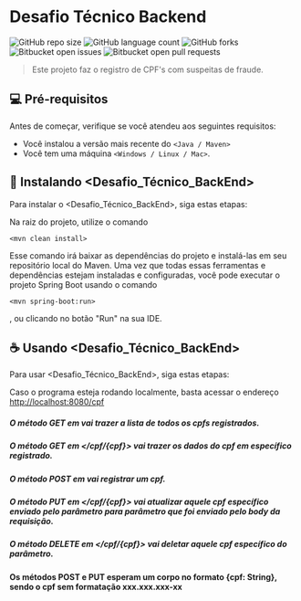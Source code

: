 # Desafio Técnico Backend

<!---Esses são exemplos. Veja https://shields.io para outras pessoas ou para personalizar este conjunto de escudos. Você pode querer incluir dependências, status do projeto e informações de licença aqui--->

![GitHub repo size](https://img.shields.io/github/repo-size/iuricode/README-template?style=for-the-badge)
![GitHub language count](https://img.shields.io/github/languages/count/iuricode/README-template?style=for-the-badge)
![GitHub forks](https://img.shields.io/github/forks/iuricode/README-template?style=for-the-badge)
![Bitbucket open issues](https://img.shields.io/bitbucket/issues/iuricode/README-template?style=for-the-badge)
![Bitbucket open pull requests](https://img.shields.io/bitbucket/pr-raw/iuricode/README-template?style=for-the-badge)

> Este projeto faz o registro de CPF's com suspeitas de fraude.

## 💻 Pré-requisitos

Antes de começar, verifique se você atendeu aos seguintes requisitos:

- Você instalou a versão mais recente do `<Java / Maven>`
- Você tem uma máquina `<Windows / Linux / Mac>`.

## 🚀 Instalando <Desafio_Técnico_BackEnd>

Para instalar o <Desafio_Técnico_BackEnd>, siga estas etapas:


Na raiz do projeto, utilize o comando

```
<mvn clean install>
```

Esse comando irá baixar as dependências do projeto e instalá-las em seu repositório local do Maven.
Uma vez que todas essas ferramentas e dependências estejam instaladas e configuradas, você pode executar o projeto Spring Boot usando o comando 

```
<mvn spring-boot:run>
```
,  ou clicando no botão "Run" na sua IDE.
## ☕ Usando <Desafio_Técnico_BackEnd>

Para usar <Desafio_Técnico_BackEnd>, siga estas etapas:

Caso o programa esteja rodando localmente, basta acessar o endereço <http://localhost:8080/cpf>
##### O método GET em </cpf> vai trazer a lista de todos os cpfs registrados.
##### O método GET em </cpf/{cpf}> vai trazer os dados do cpf em específico registrado.
##### O método POST em </cpf> vai registrar um cpf.
##### O método PUT em </cpf/{cpf}> vai atualizar aquele cpf específico enviado pelo parâmetro para parâmetro que foi enviado pelo body da requisição.
##### O método DELETE em </cpf/{cpf}> vai deletar aquele cpf específico do parâmetro.
#### Os métodos POST e PUT esperam um corpo no formato {cpf: String}, sendo o cpf sem formatação xxx.xxx.xxx-xx


